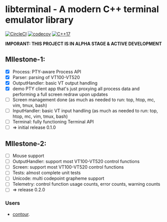 # libterminal - A modern C++ terminal emulator library
[![CircleCI](https://circleci.com/gh/christianparpart/libterminal.svg?style=svg)](https://circleci.com/gh/christianparpart/libterminal)
[![codecov](https://codecov.io/gh/christianparpart/libterminal/branch/master/graph/badge.svg)](https://codecov.io/gh/christianparpart/libterminal)
[![C++17](https://img.shields.io/badge/standard-C%2B%2B%2017-blue.svg?logo=C%2B%2B)](https://isocpp.org/)

**IMPORANT: THIS PROJECT IS IN ALPHA STAGE & ACTIVE DEVELOPMENT**

## MIlestone-1:
- [x] Process: PTY-aware Process API
- [x] Parser: parsing of VT100-VT520
- [x] OutputHandler: basic VT output handling
- [x] demo PTY client app that's just proxying all process data and performing a full screen redraw upon updates
- [ ] Screen management done (as much as needed to run: top, htop, mc, vim, tmux, bash)
- [ ] InputHandler: basic VT input handling (as much as needed to run: top, htop, mc, vim, tmux, bash)
- [ ] Terminal: fully functioning Terminal API
- [ ] => initial release 0.1.0

## MIlestone-2:
- [ ] Mouse support
- [ ] OutputHandler: support most VT100-VT520 control functions
- [ ] Screen: support most VT100-VT520 control functions
- [ ] Tests: almost complete unit tests
- [ ] Unicode: multi codepoint grapheme support
- [ ] Telemetry: control function usage counts, error counts, warning counts
- [ ] => release 0.2.0

### Users

* [contour](https://github.com/christianparpart/contour).
